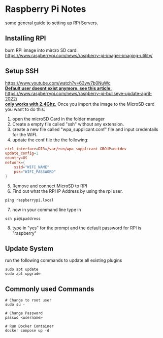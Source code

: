 # Raspberry Pi Notes
some general guide to setting up RPi Servers.

## Installing RPI
burn RPI image into mircro SD card.<br>
https://www.raspberrypi.com/news/raspberry-pi-imager-imaging-utility/ 


## Setup SSH
https://www.youtube.com/watch?v=63yw7b0NuWc
<br>
<b><u>Default user doesnt exist anymore. see this article.</u></b>
<br>
https://www.raspberrypi.com/news/raspberry-pi-bullseye-update-april-2022/
<br>
<b><u>only works with 2.4Ghz.</u></b>
Once you import the image to the MicroSD card you want to do this:
1. open the microSD Card in the folder manager
2. Create a empty file called "ssh" without any extension.
3. create a new file called "wpa_supplicant.conf" file and input credentails for the WIFI.
4. update the conf file the the following:
```conf
ctrl_interface=DIR=/var/run/wpa_supplicant GROUP=netdev
update_config=1
country=US
network={
    ssid="WIFI_NAME"
    psk="WIFI_PASSWORD"
}
```
5. Remove and connect MicroSD to RPI
6. Find out what the RPI IP Address by using the rpi user.
```ps
ping raspberrypi.local
```
7. now in your command line type in 
```pi
ssh pi@ipaddress
```
8. type in "yes" for the prompt and the default password for RPI is "raspberry"

## Update System
run the following commands to update all existing plugins
```vim
sudo apt update
sudo apt upgrade
```

## Commonly used Commands
```
# Change to root user
sudo su - 

# Change Password
passwd <username>

# Run Docker Container
docker compose up -d
```